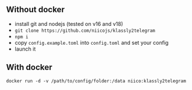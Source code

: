 ## Without docker

- install git and nodejs (tested on v16 and v18)
- `git clone https://github.com/niicojs/klassly2telegram` 
- `npm i`
- copy `config.example.toml` into `config.toml` and set your config
- launch it

## With docker

`docker run -d -v /path/to/config/folder:/data niico:klassly2telegram`

